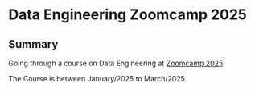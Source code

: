 # Data Engineering Zoomcamp 2025
## Summary
Going through a course on Data Engineering at [Zoomcamp 2025](https://github.com/DataTalksClub/data-engineering-zoomcamp). 

The Course is between January/2025 to March/2025
